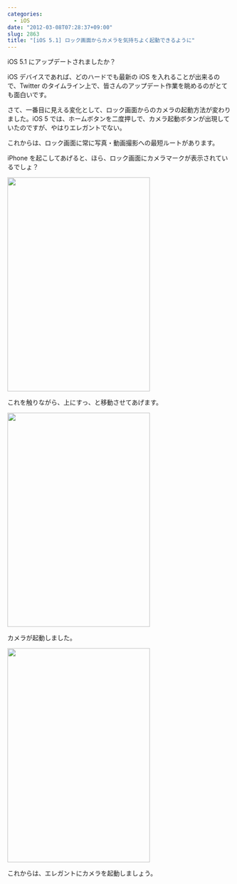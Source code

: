 ```yaml
---
categories:
  - iOS
date: "2012-03-08T07:28:37+09:00"
slug: 2863
title: "[iOS 5.1] ロック画面からカメラを気持ちよく起動できるように"
---
```


iOS 5.1 にアップデートされましたか？

iOS デバイスであれば、どのハードでも最新の iOS を入れることが出来るので、Twitter のタイムライン上で、皆さんのアップデート作業を眺めるのがとても面白いです。

さて、一番目に見える変化として、ロック画面からのカメラの起動方法が変わりました。iOS 5 では、ホームボタンを二度押しで、カメラ起動ボタンが出現していたのですが、やはりエレガントでない。

これからは、ロック画面に常に写真・動画撮影への最短ルートがあります。

iPhone を起こしてあげると、ほら、ロック画面にカメラマークが表示されているでしょ？

<img alt="" src="/images/2012/03/2863_1.png" width="320" height="480">

これを触りながら、上にすっ、と移動させてあげます。

<img alt="" src="/images/2012/03/2863_2.png" width="320" height="480">

カメラが起動しました。

<img alt="" src="/images/2012/03/2863_3.png" width="320" height="480">

これからは、エレガントにカメラを起動しましょう。
